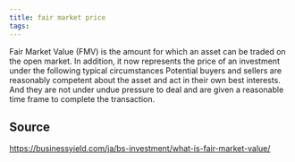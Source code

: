 ```yaml
---
title: fair market price
tags: 
---
```


Fair Market Value (FMV) is the amount for which an asset can be traded on the open market. In addition, it now represents the price of an investment under the following typical circumstances Potential buyers and sellers are reasonably competent about the asset and act in their own best interests. And they are not under undue pressure to deal and are given a reasonable time frame to complete the transaction.

## Source
https://businessyield.com/ja/bs-investment/what-is-fair-market-value/